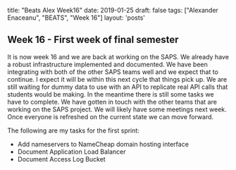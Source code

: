 title: "Beats Alex Week16"
date: 2019-01-25
draft: false
tags: ["Alexander Enaceanu", "BEATS", "Week 16"]
layout: 'posts'

## Week 16 - First week of final semester
It is now week 16 and we are back at working on the SAPS. We already have a robust infrastructure implemented and documented. We have been integrating with both of the other SAPS teams well and we expect that to continue. I expect it will be within this next cycle that things pick up. We are still waiting for dummy data to use with an API to replicate real API calls that students would be making. In the meantime there is still some tasks we have to complete. We have gotten in touch with the other teams that are working on the SAPS project. We will likely have some meetings next week. Once everyone is refreshed on the current state we can move forward.

The following are my tasks for the first sprint:

- Add nameservers to NameCheap domain hosting interface
- Document Application Load Balancer
- Document Access Log Bucket
